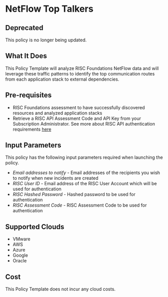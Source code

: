 # NetFlow Top Talkers

## Deprecated

This policy is no longer being updated.

## What It Does

This Policy Template will analyze RISC Foundations NetFlow data and will leverage these traffic patterns to identify the top communication routes from each application stack to external dependencies.

## Pre-requisites

- RISC Foundations assessment to have successfully discovered resources and analyzed application stacks
- Retrieve a RISC API Assessment Code and API Key from your Subscription Administrator.  See more about RISC API authentication requirements [here](https://portal.riscnetworks.com/app/documentation/?path=/using-the-platform/restful-api-access/)

## Input Parameters

This policy has the following input parameters required when launching the policy.

- *Email addresses to notify* - Email addresses of the recipients you wish to notify when new incidents are created
- *RISC User ID* - Email address of the RISC User Account which will be used for authentication
- *RISC Hashed Password* - Hashed password to be used for authentication
- *RISC Assessment Code* - RISC Assessment Code to be used for authentication

## Supported Clouds

- VMware
- AWS
- Azure
- Google
- Oracle

## Cost

This Policy Template does not incur any cloud costs.
